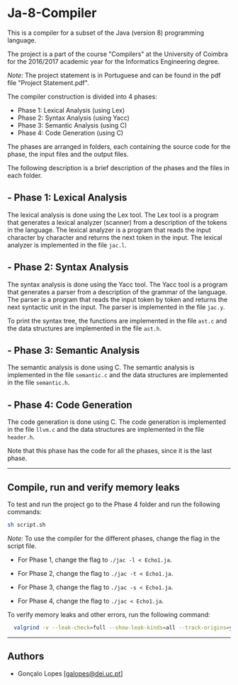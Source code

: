 # Ja-8-Compiler

This is a compiler for a subset of the Java (version 8) programming language.

The project is a part of the course "Compilers" at the University of Coimbra for the 2016/2017 academic year for the Informatics Engineering degree.

_Note:_ The project statement is in Portuguese and can be found in the pdf file "Project Statement.pdf".

The compiler construction is divided into 4 phases:

- Phase 1: Lexical Analysis (using Lex)
- Phase 2: Syntax Analysis (using Yacc)
- Phase 3: Semantic Analysis (using C)
- Phase 4: Code Generation (using C)

The phases are arranged in folders, each containing the source code for the phase, the input files and the output files.

The following description is a brief description of the phases and the files in each folder.

## - Phase 1: Lexical Analysis

The lexical analysis is done using the Lex tool. The Lex tool is a program that generates a lexical analyzer (scanner) from a description of the tokens in the language. The lexical analyzer is a program that reads the input character by character and returns the next token in the input. The lexical analyzer is implemented in the file `jac.l`.

## - Phase 2: Syntax Analysis

The syntax analysis is done using the Yacc tool. The Yacc tool is a program that generates a parser from a description of the grammar of the language. The parser is a program that reads the input token by token and returns the next syntactic unit in the input. The parser is implemented in the file `jac.y`.

To print the syntax tree, the functions are implemented in the file `ast.c` and the data structures are implemented in the file `ast.h`.

## - Phase 3: Semantic Analysis

The semantic analysis is done using C. The semantic analysis is implemented in the file `semantic.c` and the data structures are implemented in the file `semantic.h`.

## - Phase 4: Code Generation

The code generation is done using C. The code generation is implemented in the file `llvm.c` and the data structures are implemented in the file `header.h`.

Note that this phase has the code for all the phases, since it is the last phase.

--------------------

## Compile, run and verify memory leaks

To test and run the project go to the Phase 4 folder and run the following commands:

```bash
sh script.sh
```

_Note:_ To use the compiler for the different phases, change the flag in the script file.

- For Phase 1, change the flag to `./jac -l < Echo1.ja`.

- For Phase 2, change the flag to `./jac -t < Echo1.ja`.

- For Phase 3, change the flag to `./jac -s < Echo1.ja`.

- For Phase 4, change the flag to `./jac < Echo1.ja`.

To verify memory leaks and other errors, run the following command:

```bash
  valgrind -v --leak-check=full --show-leak-kinds=all --track-origins=yes ./jac < input_file.Ja
```

--------------------

## Authors

- Gonçalo Lopes [galopes@dei.uc.pt]